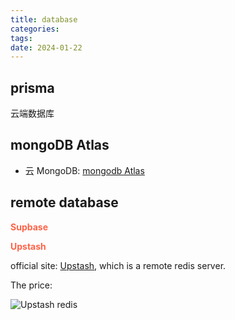 ```yaml
---
title: database
categories: 
tags: 
date: 2024-01-22
---
```


## prisma

云端数据库

## mongoDB Atlas

- 云 MongoDB: [mongodb Atlas](https://www.mongodb.com/atlas/database)


## remote database

**<font color='Tomato'>Supbase</font>**

**<font color='Tomato'>Upstash</font>**

official site: [Upstash](https://upstash.com/docs/introduction), which is a remote redis server.

The price:

![Upstash redis](https://cdn.jsdelivr.net/gh/YeeKal/img_land/blog/24/0120240122141229.png)